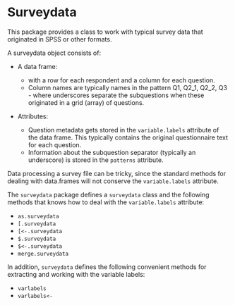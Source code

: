 # Surveydata

This package provides a class to work with typical survey data that originated in SPSS or other formats.

A surveydata object consists of:

* A data frame:

  * with a row for each respondent and a column for each question.  
  * Column names are typically names in the pattern Q1, Q2_1, Q2_2, Q3 - where underscores separate the subquestions when these originated in a grid (array) of questions.
* Attributes:

  * Question metadata gets stored in the `variable.labels` attribute of the data frame. This typically contains the original questionnaire text for each question.
  * Information about the subquestion separator (typically an underscore) is stored in the `patterns` attribute.

Data processing a survey file can be tricky, since the standard methods for dealing with data.frames will not conserve the `variable.labels` attribute.

The `surveydata` package defines a `surveydata` class and the following methods that knows how to deal with the `variable.labels` attribute:

* `as.surveydata`
* `[.surveydata`
* `[<-.surveydata`
* `$.surveydata`
* `$<-.surveydata`
* `merge.surveydata`

In addition, `surveydata` defines the following convenient methods for extracting and working with the variable labels:

* `varlabels`
* `varlabels<-`
